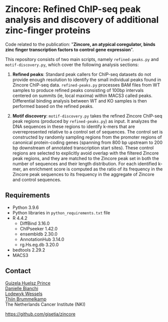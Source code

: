 # Zincore: Refined ChIP-seq peak analysis and discovery of additional zinc-finger proteins

Code related to the publication: "**Zincore, an atypical coregulator, binds zinc finger transcription factors to control gene expression**".

This repository consists of two main scripts, namely `refined-peaks.py` and `motif-discovery.py`, which cover the following analysis sections:
1. **Refined peaks**: Standard peak callers for ChIP-seq datasets do not provide enough resolution to identify the small individual peaks found in Zincore ChIP-seq data. 
`refined-peaks.py` processes BAM files from WT samples to produce refined peaks consisting of 100bp intervals centered on summits (ie, local maxima) within MACS3 called peaks. Differential binding analysis between WT and KO samples is then performed based on the refined peaks.

2. **Motif discovery**: `motif-discovery.py` takes the refined Zincore ChIP-seq peak regions (produced by `refined-peaks.py`) as input. It analyzes the DNA sequences in these regions to identify k-mers that are overrepresented relative to a control set of sequences. The control set is constructed by randomly sampling regions from the promoter regions of canonical protein-coding genes (spanning from 800 bp upstream to 200 bp downstream of annotated transcription start sites). These control regions are selected to explicitly avoid overlap with the filtered Zincore peak regions, and they are matched to the Zincore peak set in both the number of sequences and their length distribution. For each identified k-mer, an enrichment score is computed as the ratio of its frequency in the Zincore peak sequences to its frequency in the aggregate of Zincore and control sequences.

## Requirements

* Python 3.9.6
* Python libraries in `python_requirements.txt` file
* R 4.4.2
    * DiffBind 3.16.0
    * ChIPseeker 1.42.0
    * ensembldb 2.30.0
    * AnnotationHub 3.14.0
    * rg.Hs.eg.db 3.20.0
* bedtools 2.29.2
* MACS3


## Contact
[Guizela Huelsz Prince](https://www.linkedin.com/in/g-huelsz-prince/)  
[Danielle Bianchi](https://www.nki.nl/research/find-a-researcher/researchers/danielle-bianchi/)  
[Lodewyk Wessels](https://www.nki.nl/research/research-groups/lodewyk-wessels/)  
[Thijn Brummelkamp](https://www.nki.nl/research/research-groups/thijn-brummelkamp/)  
The Netherlands Cancer Institute (NKI)

https://github.com/gisetia/zincore
